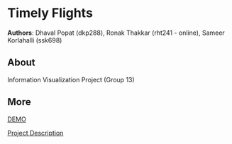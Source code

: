 # Timely Flights
**Authors**: Dhaval Popat (dkp288), Ronak Thakkar (rht241 - online), Sameer Korlahalli (ssk698)

## About
Information Visualization Project (Group 13)

## More
[DEMO](https://nyu-vis-fall2018.github.io/timely-flights/)

[Project Description](project.pdf)
